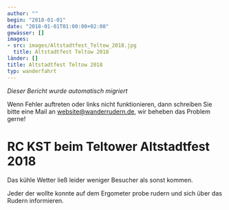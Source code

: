 ```yaml
---
author: ""
begin: "2018-01-01"
date: "2018-01-01T01:00:00+02:00"
gewässer: []
images:
- src: images/Altstadtfest_Teltow_2018.jpg
  title: Altstadtfest Teltow 2018
länder: []
title: Altstadtfest Teltow 2018
typ: wanderfahrt
---
```



*Dieser Bericht wurde automatisch migriert*

Wenn Fehler auftreten oder links nicht funktionieren, dann schreiben Sie bitte eine Mail an website@wanderrudern.de, wir beheben das Problem gerne!



# RC KST beim Teltower Altstadtfest 2018


Das kühle Wetter ließ leider weniger Besucher als sonst kommen.

Jeder der wollte konnte auf dem Ergometer probe rudern und sich über das Rudern informieren.
